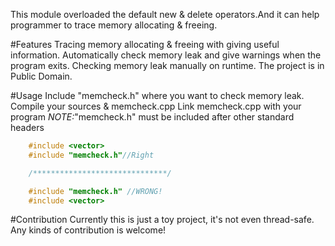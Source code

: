 This module overloaded the default new & delete operators.And it can help programmer to trace memory allocating & freeing.

#Features
Tracing memory allocating & freeing with giving useful information.
Automatically check memory leak and give warnings when the program exits.
Checking memory leak manually on runtime.
The project is in Public Domain.

#Usage
Include "memcheck.h" where you want to check memory leak.
Compile your sources & memcheck.cpp
Link memcheck.cpp with your program
_NOTE:_"memcheck.h" must be included after other standard headers

```cpp
    #include <vector>
    #include "memcheck.h"//Right

    /******************************/

    #include "memcheck.h" //WRONG!
    #include <vector>
```

#Contribution
Currently this is just a toy project, it's not even thread-safe.
Any kinds of contribution is welcome!
